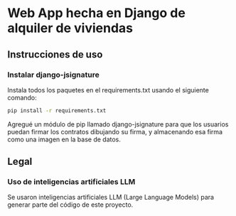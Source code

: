 # Web App hecha en Django de alquiler de viviendas


## Instrucciones de uso

### Instalar django-jsignature

Instala todos los paquetes en el requirements.txt usando el siguiente comando:

```bash
pip install -r requirements.txt
```

Agregué un módulo de pip llamado django-jsignature para que los usuarios puedan firmar los contratos dibujando su firma, y almacenando esa firma como una imagen en la base de datos.

## Legal

### Uso de inteligencias artificiales LLM

Se usaron inteligencias artificiales LLM (Large Language Models) para generar parte del código de este proyecto.
